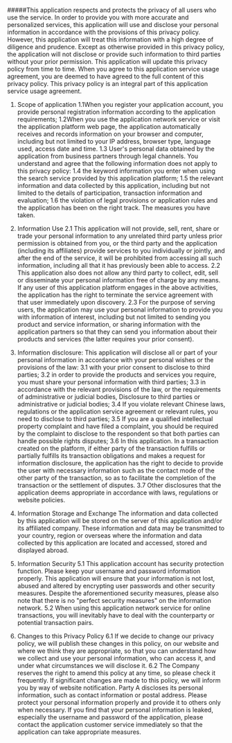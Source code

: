 #####This application respects and protects the privacy of all users who use the service. In order to provide you with more accurate and personalized services, this application will use and disclose your personal information in accordance with the provisions of this privacy policy. However, this application will treat this information with a high degree of diligence and prudence. Except as otherwise provided in this privacy policy, the application will not disclose or provide such information to third parties without your prior permission. This application will update this privacy policy from time to time. When you agree to this application service usage agreement, you are deemed to have agreed to the full content of this privacy policy. This privacy policy is an integral part of this application service usage agreement.

1. Scope of application 
1.1When you register your application account, you provide personal registration information according to the application requirements; 
1.2When you use the application network service or visit the application platform web page, the application automatically receives and records information on your browser and computer, including but not limited to your IP address, browser type, language used, access date and time. 
1.3 User's personal data obtained by the application from business partners through legal channels. 
You understand and agree that the following information does not apply to this privacy policy: 
1.4 the keyword information you enter when using the search service provided by this application platform; 
1.5 the relevant information and data collected by this application, including but not limited to the details of participation, transaction information and evaluation; 
1.6 the violation of legal provisions or application rules and the application has been on the right track. The measures you have taken. 

2. Information Use 
2.1 This application will not provide, sell, rent, share or trade your personal information to any unrelated third party unless prior permission is obtained from you, or the third party and the application (including its affiliates) provide services to you individually or jointly, and after the end of the service, it will be prohibited from accessing all such information, including all that it has previously been able to access. 
2.2 This application also does not allow any third party to collect, edit, sell or disseminate your personal information free of charge by any means. If any user of this application platform engages in the above activities, the application has the right to terminate the service agreement with that user immediately upon discovery. 
2.3 For the purpose of serving users, the application may use your personal information to provide you with information of interest, including but not limited to sending you product and service information, or sharing information with the application partners so that they can send you information about their products and services (the latter requires your prior consent). 

3. Information disclosure: This application will disclose all or part of your personal information in accordance with your personal wishes or the provisions of the law: 
3.1 with your prior consent to disclose to third parties; 
3.2 in order to provide the products and services you require, you must share your personal information with third parties; 
3.3 in accordance with the relevant provisions of the law, or the requirements of administrative or judicial bodies, Disclosure to third parties or administrative or judicial bodies; 
3.4 If you violate relevant Chinese laws, regulations or the application service agreement or relevant rules, you need to disclose to third parties; 
3.5 If you are a qualified intellectual property complaint and have filed a complaint, you should be required by the complaint to disclose to the respondent so that both parties can handle possible rights disputes; 
3.6 In this application. In a transaction created on the platform, if either party of the transaction fulfills or partially fulfills its transaction obligations and makes a request for information disclosure, the application has the right to decide to provide the user with necessary information such as the contact mode of the other party of the transaction, so as to facilitate the completion of the transaction or the settlement of disputes. 
3.7 Other disclosures that the application deems appropriate in accordance with laws, regulations or website policies.

 4. Information Storage and Exchange The information and data collected by this application will be stored on the server of this application and/or its affiliated company. These information and data may be transmitted to your country, region or overseas where the information and data collected by this application are located and accessed, stored and displayed abroad.


5. Information Security 
5.1 This application account has security protection function. Please keep your username and password information properly. This application will ensure that your information is not lost, abused and altered by encrypting user passwords and other security measures. Despite the aforementioned security measures, please also note that there is no "perfect security measures" on the information network. 
5.2 When using this application network service for online transactions, you will inevitably have to deal with the counterparty or potential transaction pairs.

6. Changes to this Privacy Policy 
6.1 If we decide to change our privacy policy, we will publish these changes in this policy, on our website and where we think they are appropriate, so that you can understand how we collect and use your personal information, who can access it, and under what circumstances we will disclose it. 
6.2 The Company reserves the right to amend this policy at any time, so please check it frequently. If significant changes are made to this policy, we will inform you by way of website notification. Party A discloses its personal information, such as contact information or postal address. Please protect your personal information properly and provide it to others only when necessary. If you find that your personal information is leaked, especially the username and password of the application, please contact the application customer service immediately so that the application can take appropriate measures.
